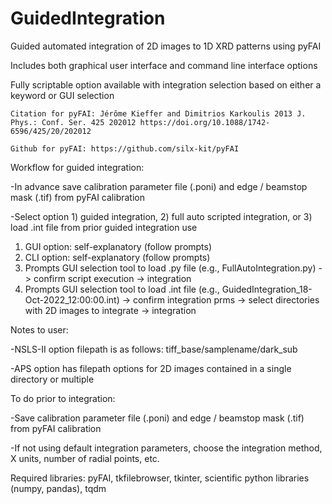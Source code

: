 # GuidedIntegration
Guided automated integration of 2D images to 1D XRD patterns using pyFAI

Includes both graphical user interface and command line interface options

Fully scriptable option available with integration selection based on either a keyword or GUI selection

    Citation for pyFAI: Jérôme Kieffer and Dimitrios Karkoulis 2013 J. Phys.: Conf. Ser. 425 202012 https://doi.org/10.1088/1742-6596/425/20/202012
    
    Github for pyFAI: https://github.com/silx-kit/pyFAI

Workflow for guided integration:

-In advance save calibration parameter file (.poni) and edge / beamstop mask (.tif) from pyFAI calibration

-Select option 1) guided integration, 2) full auto scripted integration, or 3) load .int file from prior guided integration use

1) GUI option: self-explanatory (follow prompts)
1) CLI option: self-explanatory (follow prompts)
2) Prompts GUI selection tool to load .py file (e.g., FullAutoIntegration.py) -> confirm script execution -> integration
3) Prompts GUI selection tool to load .int file (e.g., GuidedIntegration_18-Oct-2022_12:00:00.int) -> confirm integration prms -> select directories with 2D images to integrate -> integration


Notes to user:

-NSLS-II option filepath is as follows: tiff_base/samplename/dark_sub

-APS option has filepath options for 2D images contained in a single directory or multiple


To do prior to integration:

-Save calibration parameter file (.poni) and edge / beamstop mask (.tif) from pyFAI calibration

-If not using default integration parameters, choose the integration method, X units, number of radial points, etc.

Required libraries: pyFAI, tkfilebrowser, tkinter, scientific python libraries (numpy, pandas), tqdm
